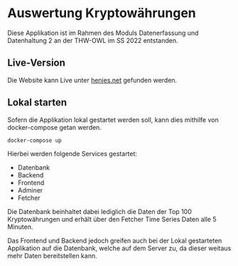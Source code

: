 # Auswertung Kryptowährungen 

Diese Applikation ist im Rahmen des Moduls Datenerfassung und Datenhaltung 2 an der THW-OWL im SS 2022 entstanden.

## Live-Version

Die Website kann Live unter [henjes.net](www.henjes.net) gefunden werden.

## Lokal starten

Sofern die Applikation lokal gestartet werden soll, kann dies mithilfe von docker-compose getan werden. 

```bash
docker-compose up
```
Hierbei werden folgende Services gestartet:  

- Datenbank
- Backend
- Frontend
- Adminer
- Fetcher

Die Datenbank beinhaltet dabei lediglich die Daten der Top 100 Kryptowährungen und erhält über den Fetcher Time Series Daten alle 5 Minuten.  

Das Frontend und Backend jedoch greifen auch bei der Lokal gestarteten Applikation auf die Datenbank, welche auf dem Server zu, da dieser weitaus mehr Daten bereitstellen kann.



